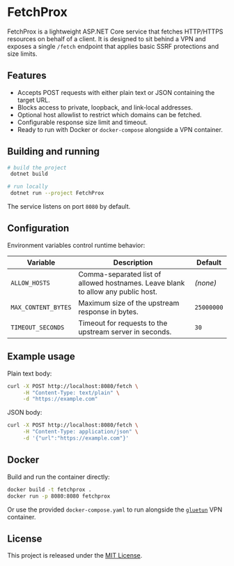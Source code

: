 # FetchProx

FetchProx is a lightweight ASP.NET Core service that fetches HTTP/HTTPS resources on behalf of a client. It is designed to sit behind a VPN and exposes a single `/fetch` endpoint that applies basic SSRF protections and size limits.

## Features
- Accepts POST requests with either plain text or JSON containing the target URL.
- Blocks access to private, loopback, and link‑local addresses.
- Optional host allowlist to restrict which domains can be fetched.
- Configurable response size limit and timeout.
- Ready to run with Docker or `docker-compose` alongside a VPN container.

## Building and running
```bash
# build the project
 dotnet build

# run locally
 dotnet run --project FetchProx
```
The service listens on port `8080` by default.

## Configuration
Environment variables control runtime behavior:

| Variable | Description | Default |
|----------|-------------|---------|
| `ALLOW_HOSTS` | Comma-separated list of allowed hostnames. Leave blank to allow any public host. | *(none)* |
| `MAX_CONTENT_BYTES` | Maximum size of the upstream response in bytes. | `25000000` |
| `TIMEOUT_SECONDS` | Timeout for requests to the upstream server in seconds. | `30` |

## Example usage
Plain text body:
```bash
curl -X POST http://localhost:8080/fetch \
     -H "Content-Type: text/plain" \
     -d "https://example.com"
```
JSON body:
```bash
curl -X POST http://localhost:8080/fetch \
     -H "Content-Type: application/json" \
     -d '{"url":"https://example.com"}'
```

## Docker
Build and run the container directly:
```bash
docker build -t fetchprox .
docker run -p 8080:8080 fetchprox
```
Or use the provided `docker-compose.yaml` to run alongside the [`gluetun`](https://github.com/qdm12/gluetun) VPN container.

## License
This project is released under the [MIT License](LICENSE.txt).
